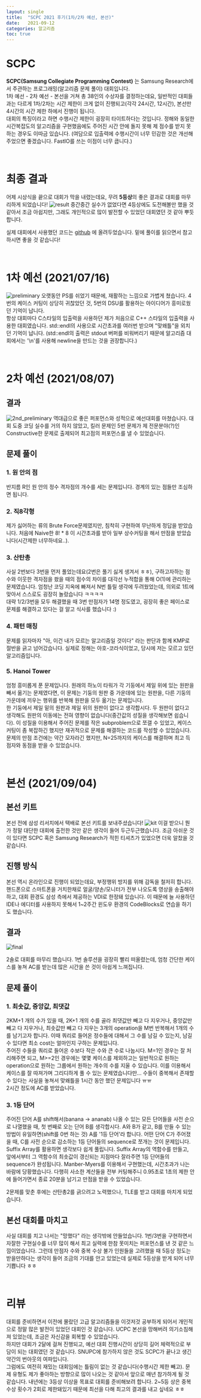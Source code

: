 ```yaml
---
layout: single
title:  "SCPC 2021 후기(1차/2차 예선, 본선)"
date:   2021-09-12
categories: 알고리즘
toc: true
---
```


# SCPC  
**SCPC(Samsung Collegiate Programming Contest)** 는 Samsung Research에서 주관하는 프로그래밍(알고리즘 문제 풀이) 대회입니다.  
1차 예선 - 2차 예선 - 본선을 거쳐 총 38인의 수상자를 결정하는데요, 일반적인 대회들과는 다르게 1차/2차는 시간 제한이 크게 없이 진행되고(각각 24시간, 12시간), 본선만 4시간의 시간 제한 하에서 진행이 됩니다.  
대회의 특징이라고 하면 수행시간 제한이 굉장히 타이트하다는 것입니다. 정해와 동일한 시간복잡도의 알고리즘을 구현했음에도 주어진 시간 안에 돌지 못해 제 점수를 받지 못하는 경우도 이따금 있습니다.
(여담으로 입출력에 수행시간이 너무 민감한 것은 개선해주었으면 좋겠습니다. FastIO를 쓰는 이점이 너무 큽니다.)   

<br/>

# 최종 결과
어제 시상식을 끝으로 대회가 막을 내렸는데요, 무려 **5등상**의 좋은 결과로 대회를 마무리하게 되었습니다!
![result](/assets/images/210912/result.png)
중간중간 실수가 없었다면 4등상에도 도전해볼만 했을 것 같아서 조금 아쉽지만, 그래도 개인적으로 많이 발전할 수 있었던 대회였던 것 같아 뿌듯합니다.

실제 대회에서 사용했던 코드는 [github](https://github.com/DHdroid/CP-competitions/tree/master/SCPC/2021) 에 올려두었습니다. 밑에 풀이를 읽으면서 참고하시면 좋을 것 같습니다!

<br/>

# 1차 예선 (2021/07/16)
![preliminary](/assets/image/../images/210912/preliminary.png)
오랫동안 PS를 쉬었기 때문에, 재활하는 느낌으로 가볍게 쳤습니다. 4번의 케이스 커팅이 상당히 귀찮았던 것, 5번의 DSU를 활용하는 아이디어가 흥미로웠던 기억이 납니다.  
항상 대회마다 C스타일의 입출력을 사용하던 제가 처음으로 C++ 스타일의 입출력을 사용한 대회였습니다. std::endl의 사용으로 시간초과를 여러번 받으며 "맞왜틀"을 외치던 기억이 납니다. (std::endl의 출력은 stdout 버퍼를 비워버리기 때문에 알고리즘 대회에서는 '\n'를 사용해 newline을 만드는 것을 권장합니다.)

<br/>

# 2차 예선 (2021/08/07)
## 결과
![2nd_preliminary](/assets/image/../images/210912/2nd_preliminary.png)
역대급으로 좋은 퍼포먼스와 성적으로 예선대회를 마쳤습니다. 대회 도중 코딩 실수를 거의 하지 않았고, 킬러 문제인 5번 문제가 제 전문분야(?)인 Constructive한 문제로 출제되어 최고점의 퍼포먼스를 낼 수 있었습니다.
## 문제 풀이
### 1. 원 안의 점
반지름 R인 원 안의 정수 격자점의 개수를 세는 문제입니다. 경계의 있는 점들만 조심하면 됩니다.

### 2. 직8각형
제가 싫어하는 류의 Brute Force문제였지만, 침착히 구현하여 무난하게 정답을 받았습니다. 처음에 Naive한 8! * 8 이 시간초과를 받아 일부 상수커팅을 해서 만점을 받았습니다(시간제한 너무하네요..).

### 3. 산탄총
사실 2번보다 3번을 먼저 풀었는데요(2번은 풀기 싫게 생겨서 ㅎㅎ), 구하고자하는 점수와 이웃한 격자점을 쐈을 때의 점수의 차이를 대각선 누적합을 통해 O(1)에 관리하는 문제였습니다. 엄청난 코딩 지옥에 빠져서 N번 틀릴 생각에 두려웠었는데, 의외로 1트에 맞아서 스스로도 굉장히 놀랐습니다 ㅋㅋㅋㅋ  
대략 1/2/3번을 모두 해결했을 때 3번 만점자가 14명 정도였고, 굉장히 좋은 페이스로 문제를 해결하고 있다는 걸 알고 식사를 했습니다 :)

### 4. 패턴 매칭
문제를 읽자마자 "아, 이건 내가 모르는 알고리즘일 것이다" 라는 판단과 함께 KMP로 절반을 긁고 넘어갔습니다. 실제로 정해는 아호-코라식이었고, 당시에 저는 모르고 있던 알고리즘입니다.

### 5. Hanoi Tower
엄청 흥미롭게 푼 문제입니다. 원래의 하노이 타워가 각 기둥에서 제일 위에 있는 원판을 빼서 옮기는 문제였다면, 이 문제는 기둥의 원판 중 가운데에 있는 원판을, 다른 기둥의 가운데에 끼우는 행위를 반복해 원판을 모두 옮기는 문제입니다.  
한 기둥에서 제일 밑의 원판과 제일 위의 원판이 없다고 생각합시다. 두 원판이 없다고 생각해도 원판의 이동에는 전혀 영향이 없습니다(중간값의 성질을 생각해보면 쉽습니다). 이 성질을 이용해서 주어진 문제를 작은 subproblem으로 쪼갤 수 있었고, 케이스 커팅이 좀 복잡하긴 했지만 재귀적으로 문제를 해결하는 코드를 작성할 수 있었습니다.  
문제의 만점 조건에는 약간 모자라긴 했지만, N=25까지의 케이스를 해결하며 최고 득점자와 동점을 받을 수 있었습니다.

<br/>

# 본선 (2021/09/04)
## 본선 키트
본선 전에 삼성 리서치에서 택배로 본선 키트를 보내주셨습니다!
![kit](/assets/images/210912/kit.png)
이걸 받으니 뭔가 정말 대단한 대회에 출전한 것만 같은 생각이 들어 두근두근했습니다. 조금 아쉬운 것이 있다면 SCPC 혹은 Samsung Research가 적힌 티셔츠가 있었으면 더욱 알찼을 것 같습니다.

## 진행 방식
본선 역시 온라인으로 진행이 되었는데요, 부정행위 방지를 위해 감독을 철저히 합니다. 핸드폰으로 스마트폰을 거치한채로 얼굴/양손/모니터가 전부 나오도록 영상을 송출해야 하고, 대회 환경도 삼성 측에서 제공하는 VDI로 한정돼 있습니다. 이 때문에 늘 사용하던 IDE나 에디터를 사용하지 못해서 1~2주간 윈도우 환경의 CodeBlocks로 연습을 하기도 했습니다.

## 결과
![final](/assets/images/210912/final.png)

2솔로 대회를 마무리 했습니다. 1번 솔루션을 굉장히 빨리 떠올렸는데, 엄청 간단한 케이스를 놓쳐 AC를 받는데 많은 시간을 쓴 것이 아쉽게 느껴집니다.

## 문제 풀이
### 1. 최솟값, 중앙값, 최댓값
2KM+1 개의 수가 있을 때, 2K+1 개의 수를 골라 최댓값만 빼고 다 지우거나, 중앙값만 빼고 다 지우거나, 최솟값만 빼고 다 지우는 3개의 operation을 M번 반복해서 1개의 수를 남기고자 합니다. 이때 쿼리로 들어온 정수들에 대해서 그 수를 남길 수 있는지, 남길 수 있다면 최소 cost는 얼마인지 구하는 문제입니다.  
주어진 수들을 쿼리로 들어온 수보다 작은 수와 큰 수로 나눕시다. M=1인 경우는 잘 처리해주면 되고, M>=2인 경우에는 몇몇 케이스를 제외하고는 일반적으로 원하는 operation으로 원하는 그룹에서 원하는 개수의 수를 지울 수 있습니다. 이를 이용해서 케이스를 잘 따져가며 그리디하게 풀 수 있는 문제였습니다만... 수들이 중복해서 존재할 수 있다는 사실을 놓쳐서 맞왜틀을 1시간 동안 했던 문제입니다 ㅠㅠ  
2시간 정도에 AC를 받았습니다.

### 3. 1등 단어
주어진 단어 A를 shift해서(banana -> ananab) 나올 수 있는 모든 단어들을 사전 순으로 나열했을 때, 첫 번째로 오는 단어 B를 생각합시다. A와 B가 같고, B를 만들 수 있는 방법이 유일하면(shift를 0번 하는 것) A를 '1등 단어'라 합니다. 어떤 단어 C가 주어졌을 때, C를 사전 순으로 감소하는 1등 단어들의 sequence로 쪼개는 것이 문제입니다.  
Suffix Array를 활용하면 생각보다 쉽게 풀립니다. Suffix Array의 역함수를 만들고, 앞에서부터 그 역함수의 최솟값이 갱신되는 지점마다 잘라주면 1등 단어들의 sequence가 완성됩니다. Manber-Myers를 이용해서 구현했는데, 시간초과가 나는 바람에 당황했습니다. 다행히 사소한 계산들을 전부 커팅해주니 0.95초로 1초의 제한 안에 들어가면서 종료 20분을 남기고 만점을 받을 수 있었습니다.

2문제를 맞춘 후에는 산탄총2를 긁으려고 노력했으나, TLE를 받고 대회를 마치게 되었습니다.

## 본선 대회를 마치고
사실 대회를 치고 나서는 "망했다" 라는 생각밖에 안들었습니다. 1번/3번을 구현하면서 자잘한 구현실수를 너무 많이 해서 최고 실력에 한참 못미치는 퍼포먼스를 낸 것 같은 느낌이었습니다. 그런데 만점자 수와 중복 수상 불가 인원들을 고려했을 때 5등상 정도는 받을만하다는 생각이 들어 조금의 기대를 안고 있었는데 실제로 5등상을 받게 되어 너무 기쁩니다 ㅎㅎ

<br/>

# 리뷰
대회를 준비하면서 이전에 몰랐던 고급 알고리즘들을 이것저것 공부하게 되어서 개인적으로 정말 많은 발전이 있었던 대회인 것 같습니다. UCPC 본선을 망해버려 의기소침해져 있었는데, 조금은 자신감을 회복할 수 있었습니다.  
하지만 대회가 2달에 걸쳐 진행되고, 예선 대회 진행시간이 상당히 길어 체력적으로 부담이 되는 대회였던 것 같습니다. SNUPC에 참가하지 않은 것도 SCPC가 끝나고 생긴 약간의 번아웃의 여파입니다.  
그럼에도 여전히 재밌는 대회임에는 틀림이 없는 것 같습니다(수행시간 제한 빼고). 문제 유형도 제가 좋아하는 방향으로 많이 나오는 것 같아서 앞으로 매년 참가하게 될 것 같습니다. 내년에는 3등상 이상을 목표로 대회를 준비해보려 합니다. 2~5등 상은 중복수상 횟수가 2회로 제한돼있기 때문에 최선을 다해 최고의 결과를 내고 싶네요 ㅎㅎ



